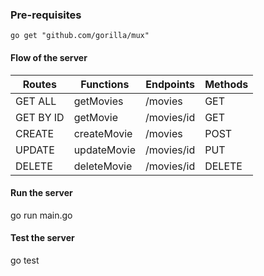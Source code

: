 ### Pre-requisites

```
go get "github.com/gorilla/mux"
```

#### Flow of the server

| Routes    | Functions   | Endpoints  | Methods |
| --------- | ----------- | ---------- | ------- |
| GET ALL   | getMovies   | /movies    | GET     |
| GET BY ID | getMovie    | /movies/id | GET     |
| CREATE    | createMovie | /movies    | POST    |
| UPDATE    | updateMovie | /movies/id | PUT     |
| DELETE    | deleteMovie | /movies/id | DELETE  |


#### Run the server

go run main.go

#### Test the server

go test
